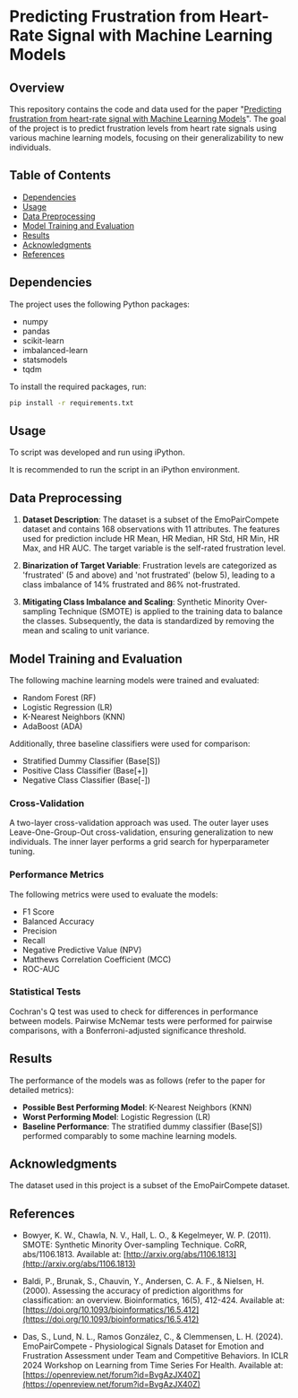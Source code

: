 # Predicting Frustration from Heart-Rate Signal with Machine Learning Models

## Overview

This repository contains the code and data used for the paper "[Predicting frustration from heart-rate signal with Machine Learning Models](Predicting_frustration_from_heart_rate_signal_with_Machine_Learning_Models.pdf)". The goal of the project is to predict frustration levels from heart rate signals using various machine learning models, focusing on their generalizability to new individuals.

## Table of Contents

- [Dependencies](#dependencies)
- [Usage](#usage)
- [Data Preprocessing](#data-preprocessing)
- [Model Training and Evaluation](#model-training-and-evaluation)
- [Results](#results)
- [Acknowledgments](#acknowledgments)
- [References](#references)


## Dependencies

The project uses the following Python packages:

- numpy
- pandas
- scikit-learn
- imbalanced-learn
- statsmodels
- tqdm

To install the required packages, run:

```bash
pip install -r requirements.txt
```

## Usage

To script was developed and run using iPython. 

It is recommended to run the script in an iPython environment.

## Data Preprocessing

1. **Dataset Description**: The dataset is a subset of the EmoPairCompete dataset and contains 168 observations with 11 attributes. The features used for prediction include HR Mean, HR Median, HR Std, HR Min, HR Max, and HR AUC. The target variable is the self-rated frustration level.

2. **Binarization of Target Variable**: Frustration levels are categorized as 'frustrated' (5 and above) and 'not frustrated' (below 5), leading to a class imbalance of 14% frustrated and 86% not-frustrated.

3. **Mitigating Class Imbalance and Scaling**: Synthetic Minority Over-sampling Technique (SMOTE) is applied to the training data to balance the classes. Subsequently, the data is standardized by removing the mean and scaling to unit variance.

## Model Training and Evaluation

The following machine learning models were trained and evaluated:

- Random Forest (RF)
- Logistic Regression (LR)
- K-Nearest Neighbors (KNN)
- AdaBoost (ADA)

Additionally, three baseline classifiers were used for comparison:

- Stratified Dummy Classifier (Base[S])
- Positive Class Classifier (Base[+])
- Negative Class Classifier (Base[-])

### Cross-Validation

A two-layer cross-validation approach was used. The outer layer uses Leave-One-Group-Out cross-validation, ensuring generalization to new individuals. The inner layer performs a grid search for hyperparameter tuning.

### Performance Metrics

The following metrics were used to evaluate the models:

- F1 Score
- Balanced Accuracy
- Precision
- Recall
- Negative Predictive Value (NPV)
- Matthews Correlation Coefficient (MCC)
- ROC-AUC

### Statistical Tests

Cochran's Q test was used to check for differences in performance between models. Pairwise McNemar tests were performed for pairwise comparisons, with a Bonferroni-adjusted significance threshold.

## Results

The performance of the models was as follows (refer to the paper for detailed metrics):

- **Possible Best Performing Model**: K-Nearest Neighbors (KNN)
- **Worst Performing Model**: Logistic Regression (LR)
- **Baseline Performance**: The stratified dummy classifier (Base[S]) performed comparably to some machine learning models.

## Acknowledgments

The dataset used in this project is a subset of the EmoPairCompete dataset.


## References

- Bowyer, K. W., Chawla, N. V., Hall, L. O., & Kegelmeyer, W. P. (2011). SMOTE: Synthetic Minority Over-sampling Technique. CoRR, abs/1106.1813. Available at: [http://arxiv.org/abs/1106.1813](http://arxiv.org/abs/1106.1813)

- Baldi, P., Brunak, S., Chauvin, Y., Andersen, C. A. F., & Nielsen, H. (2000). Assessing the accuracy of prediction algorithms for classification: an overview. Bioinformatics, 16(5), 412-424. Available at: [https://doi.org/10.1093/bioinformatics/16.5.412](https://doi.org/10.1093/bioinformatics/16.5.412)

- Das, S., Lund, N. L., Ramos González, C., & Clemmensen, L. H. (2024). EmoPairCompete - Physiological Signals Dataset for Emotion and Frustration Assessment under Team and Competitive Behaviors. In ICLR 2024 Workshop on Learning from Time Series For Health. Available at: [https://openreview.net/forum?id=BvgAzJX40Z](https://openreview.net/forum?id=BvgAzJX40Z)

